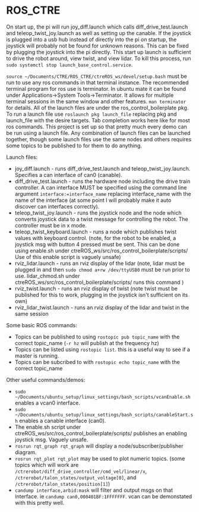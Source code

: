 # ROS_CTRE

On start up, the pi will run joy_diff.launch which calls diff_drive_test.launch and teleop_twist_joy.launch as well as setting up the canable. If the joystick is plugged into a usb hub instead of directly into the pi on startup, the joystick will probably not be found for unknown reasons. This can be fixed by plugging the joystick into the pi directly. This start up launch is sufficient to drive the robot around, view twist, and view lidar. To kill this process, run `sudo systemctl stop launch_base_control.service`. 

`source ~/Documents/CTRE/ROS_CTRE/ctreROS_ws/devel/setup.bash` must be run to use any ros commands in that terminal instance. 
The recommended terminal program for ros use is terminator. In ubuntu mate it can be found under Applications->System Tools->Terminator. It allows for multiple terminal sessions in the same window and other features. `man terminator` for details.
All of the launch files are under the ros_control_boilerplate pkg. To run a launch file use `roslaunch pkg launch_file` replacing pkg and launch_file with the desire targets. Tab completion works here like for most ros commands. This project is set up so that pretty much every demo can be run using a launch file. Any combination of launch files can be launched together, though some launch files use the same nodes and others requires some topics to be published to for them to do anything.

Launch files:
* joy_diff.launch - runs diff_drive_test.launch and teleop_twist_joy.launch. Specifies a can interface of can0 (canable).
* diff_drive_test.launch - runs the hardware node including the drive train controller. A can interface MUST be specified using the command line argument `interface:=interface_name` replacing interface_name with the name of the interface (at some point I will probably make it auto discover can interfaces correctly).
* teleop_twist_joy.launch - runs the joystick node and the node which converts joystick data to a twist message for controlling the robot. The controller must be in x mode.
* teleop_twist_keyboard.launch - runs a node which publishes twist values with keyboard control. (note, for the robot to be enabled, a joystick msg with button 4 pressed must be sent. This can be done using enable.sh under ctreROS_ws/src/ros_control_boilerplate/scripts/ Use of this enable script is vaguely unsafe)
* rviz_lidar.launch - runs an rviz display of the lidar (note, lidar must be plugged in and then `sudo chmod a+rw /dev/ttyUSB0` must be run prior to use. lidar_chmod.sh under ctreROS_ws/src/ros_control_boilerplate/scripts/ runs this command )
* rviz_twist.launch - runs an rviz display of twist (note twist must be published for this to work, plugging in the joystick isn't sufficient on its own)
* rviz_lidar_twist.launch - runs an rviz display of the lidar and twist in the same session

Some basic ROS commands:
* Topics can be published to using `rostopic pub topic_name` with the correct topic_name (`-r hz` will publish at the frequency hz)
* Topics can be listed using `rostopic list`. this is a useful way to see if a master is running.
* Topics can be subcribed to with `rostopic echo topic_name` with the correct topic_name

Other useful commands/demos:
* `sudo ~/Documents/ubuntu_setup/linux_settings/bash_scripts/vcanEnable.sh` enables a vcan0 interface.
* `sudo ~/Documents/ubuntu_setup/linux_settings/bash_scripts/canableStart.sh` enables a canable interface (can0).
* The enable.sh script under ctreROS_ws/src/ros_control_boilerplate/scripts/ publishes an enabling joystick msg. Vaguely unsafe.
* `rosrun rqt_graph rqt_graph` will display a node/subscriber/publisher diagram.
* `rosrun rqt_plot rqt_plot` may be used to plot numeric topics. (some topics which will work are `/ctrerobot/diff_drive_controller/cmd_vel/linear/x`, `/ctrerobot/talon_states/output_voltage[0]`, and `/ctrerobot/talon_states/position[1]`) 
* `candump interface,arbid:mask` will filter and output msgs on that interface. ie `candump can0,000401BF:1FFFFFFF`. vcan can be demonstated with this pretty well.
